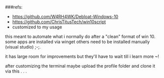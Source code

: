 ###refs: 
 - https://github.com/W4RH4WK/Debloat-Windows-10
 - https://github.com/ChrisTitusTech/win10script
 - customized to my usage


this meant to automate what i normally do after a "clean" format of win 10.
some apps are installed via winget others need to be installed manually (visual studio) ;-;.

it has large room for improvements but they'll have to wait till i learn more ~!

after customizing the terminal maybe upload the profile folder and clone it via this . . .